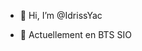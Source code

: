 - 👋 Hi, I’m @IdrissYac

- 🌱 Actuellement en BTS SIO


<!---
IdrissYac/IdrissYac is a ✨ special ✨ repository because its `README.md` (this file) appears on your GitHub profile.
You can click the Preview link to take a look at your changes.
--->
